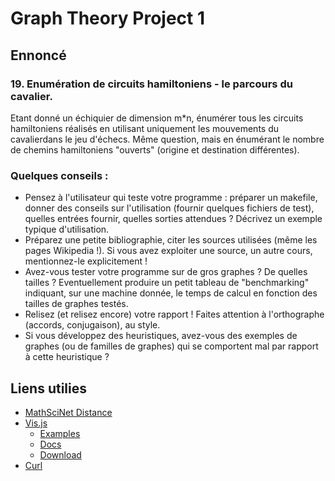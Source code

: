 # Graph Theory Project 1

## Ennoncé

### 19. Enumération de circuits hamiltoniens - le parcours du cavalier. 
Etant donné un échiquier de dimension m*n, énumérer tous les circuits hamiltoniens réalisés en utilisant uniquement les mouvements du cavalierdans le jeu d'échecs. Même question, mais en énumérant le nombre de chemins hamiltoniens "ouverts" (origine et destination différentes).

### Quelques conseils :
- Pensez à l'utilisateur qui teste votre programme : préparer un makefile,
donner des conseils sur l'utilisation (fournir quelques fichiers de test),
quelles entrées fournir, quelles sorties attendues ? Décrivez un exemple
typique d'utilisation.
- Préparez une petite bibliographie, citer les sources utilisées (même les
pages Wikipedia !). Si vous avez exploiter une source, un autre cours,
mentionnez-le explicitement !
- Avez-vous tester votre programme sur de gros graphes ? De quelles
tailles ? Eventuellement produire un petit tableau de "benchmarking"
indiquant, sur une machine donnée, le temps de calcul en fonction des
tailles de graphes testés.
- Relisez (et relisez encore) votre rapport ! Faites attention à l'orthographe
(accords, conjugaison), au style.
- Si vous développez des heuristiques, avez-vous des exemples de graphes
(ou de familles de graphes) qui se comportent mal par rapport à cette
heuristique ?

## Liens utilies

* [MathSciNet Distance](https://mathscinet.ams.org/mathscinet/freeTools.html?version=2)
* [Vis.js](http://visjs.org/)
    * [Examples](http://visjs.org/network_examples.html)
    * [Docs](http://visjs.org/docs/network/)
    * [Download](http://visjs.org/index.html#download_install)
* [Curl](https://curl.haxx.se/libcurl/c/sepheaders.html)
